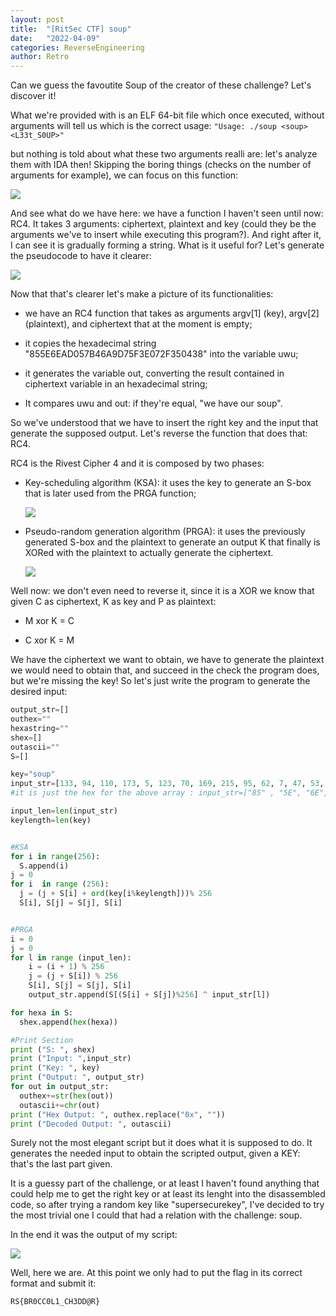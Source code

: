 ```yaml
---
layout: post
title:  "[RitSec CTF] soup"
date:   "2022-04-09"
categories: ReverseEngineering
author: Retro
---
```

Can we guess the favoutite Soup of the creator of these challenge? Let's discover it!

What we're provided with is an ELF 64-bit file which once executed, without arguments will tell us which is the correct usage:
`"Usage: ./soup <soup> <L33t_S0UP>"`

but nothing is told about what these two arguments realli are: let's analyze them with IDA then! Skipping the boring things (checks on the number of arguments for example), we can focus on this function:

![](/assets/post_images/soup/ida.png)

And see what do we have here: we have a function I haven't seen until now: RC4. It takes 3 arguments: ciphertext, plaintext and key (could they be the arguments we've to insert while executing this program?). And right after it, I can see it is gradually forming a string. What is it useful for? Let's generate the pseudocode to have it clearer:

![](/assets/post_images/soup/idapc.png)

Now that that's clearer let's make a picture of its functionalities: 

- we have an RC4 function that takes as arguments argv[1] (key), argv[2] (plaintext), and ciphertext that at the moment is empty;

- it copies the hexadecimal string "855E6EAD057B46A9D75F3E072F350438" into the variable uwu;

- it generates the variable out, converting the result contained in ciphertext variable in an hexadecimal string;

- It compares uwu and out: if they're equal, "we have our soup".

So we've understood that we have to insert the right key and the input that generate the supposed output. Let's reverse the function that does that: RC4.

RC4 is the Rivest Cipher 4 and it is composed by two phases:

- Key-scheduling algorithm (KSA): it uses the key to generate an S-box that is later used from the PRGA function;
  
  ![](/assets/post_images/soup/KSA.png)

- Pseudo-random generation algorithm (PRGA): it uses the previously generated S-box and the plaintext to generate an output K that finally is XORed with the plaintext to actually generate the ciphertext.
  
  ![](/assets/post_images/soup/PRGA.png)

Well now: we don't even need to reverse it, since it is a XOR we know that given C as ciphertext, K as key and P as plaintext:

- M xor K = C

- C xor K = M

We have  the ciphertext we want to obtain, we have to generate the plaintext we would need to obtain that, and succeed in the check the program does, but we're missing the key! So let's just write the program to generate the desired input:

```python
output_str=[]
outhex=""
hexastring=""
shex=[]
outascii=""
S=[]

key="soup"
input_str=[133, 94, 110, 173, 5, 123, 70, 169, 215, 95, 62, 7, 47, 53, 4, 56]
#it is just the hex for the above array : input_str=["85" , "5E", "6E", "AD", "05","7B","46","A9","D7","5F","3E","07","2F","35", "04", "38"]

input_len=len(input_str)
keylength=len(key)


#KSA
for i in range(256):
  S.append(i)
j = 0
for i  in range (256):
  j = (j + S[i] + ord(key[i%keylength]))% 256
  S[i], S[j] = S[j], S[i]


#PRGA
i = 0
j = 0
for l in range (input_len):
    i = (i + 1) % 256
    j = (j + S[i]) % 256
    S[i], S[j] = S[j], S[i]
    output_str.append(S[(S[i] + S[j])%256] ^ input_str[l])

for hexa in S:
  shex.append(hex(hexa))

#Print Section
print ("S: ", shex)
print ("Input: ",input_str)
print ("Key: ", key)
print ("Output: ", output_str)
for out in output_str:
  outhex+=str(hex(out))
  outascii+=chr(out)
print ("Hex Output: ", outhex.replace("0x", ""))
print ("Decoded Output: ", outascii)
```

Surely not the most elegant script but it does what it is supposed to do. It generates the needed input to obtain the scripted output, given a KEY: that's the last part given.

It is a guessy part of the challenge, or at least I haven't found anything that could help me to get the right key or at least its lenght into the disassembled code, so after trying a random key like "supersecurekey", I've decided to try the most trivial one I could that had a relation with the challenge: soup.

In the end it was the output of my script:

![](/assets/post_images/soup/results.png)

Well, here we are. At this point we only had to put the flag in its correct format and submit it:

`RS{BR0CC0L1_CH3DD@R}`
